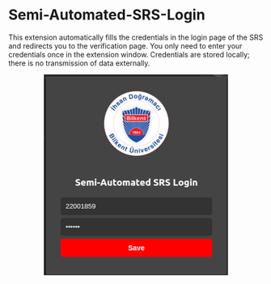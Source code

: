 # Semi-Automated-SRS-Login
This extension automatically fills the credentials in the login page of the SRS and redirects you to the verification page. You only need to enter your credentials once in the extension window. Credentials are stored locally; there is no transmission of data externally.
 

<p align="center">
  <img src="logo/ex.png" alt="Example"/>
</p>
